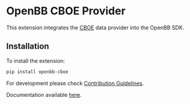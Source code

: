 # OpenBB CBOE Provider

This extension integrates the [CBOE](https://www.cboe.com/) data provider into the OpenBB SDK.

## Installation

To install the extension:

```bash
pip install openbb-cboe
```

For development please check [Contribution Guidelines](https://github.com/OpenBB-finance/OpenBBTerminal/blob/feature/openbb-sdk-v4/openbb_sdk/CONTRIBUTING.md).

Documentation available [here](https://docs.openbb.co/sdk).
